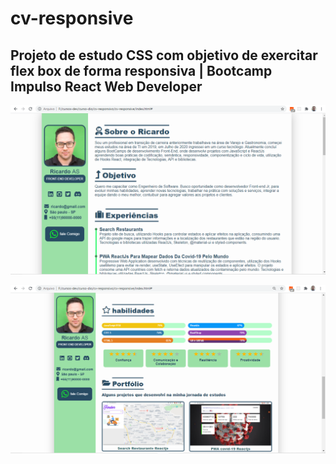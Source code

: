 # cv-responsive
## Projeto de estudo CSS com objetivo de exercitar flex box de forma responsiva | Bootcamp Impulso React Web Developer

![Irterface CV](https://github.com/ricardoaraujosantos/cv-responsive/blob/main/images/cv-foto.png)

![Interface CV](https://github.com/ricardoaraujosantos/cv-responsive/blob/main/images/cv-foto2.png)
